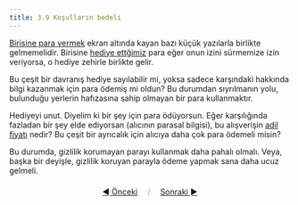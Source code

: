 ```yaml
---
title: 3.9 Koşulların bedeli
---
```


[Birisine para vermek](1.12_send_monero.md) ekran altında kayan bazı
küçük yazılarla birlikte gelmemelidir.  Birisine [hediye
ettğimiz](1.16_gift_monero.md) para eğer onun izini sürmemize izin
veriyorsa, o hediye zehirle birlikte gelir.

Bu çeşit bir davranış hediye sayılabilir mi, yoksa sadece karşındaki
hakkında bilgi kazanmak için para ödemiş mi oldun?  Bu durumdan
sıyrılmanın yolu, bulunduğu yerlerin hafızasına sahip olmayan bir para
kullanmaktır.

Hediyeyi unut.  Diyelim ki bir şey için para ödüyorsun.  Eğer
karşılığında fazladan bir şey elde ediyorsan (alıcının parasal
bilgisi), bu alışverişin [adil fiyatı](2.05_value_vs_price.md) nedir?
Bu çeşit bir ayrıcalık için alıcıya daha çok para ödemeli misin?

Bu durumda, gizlilik korumayan parayı kullanmak daha pahalı olmalı.
Veya, başka bir deyişle, gizlilik koruyan parayla ödeme yapmak sana
daha ucuz gelmeli.



<p align='center' style='margin-top: 1.5em;'><span style='margin-right: 1em;'><a href="./3.08_wisdom_of_the_crowd.md">◄ Önceki</a></span> <span style='color: #ff774d;'>/</span> <span style='margin-left: 1em;'><a href="./3.10_pressure_valve.md">Sonraki ►</a></span></p>
